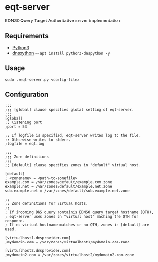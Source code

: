 # eqt-server
EDNS0 Query Target Authoritative server implementation

## Requirements
- [Python3](https://python.org/)
- [dnspython](http://www.dnspython.org/)
  -- `apt install python3-dnspython -y`

## Usage
`sudo ./eqt-server.py <config-file>`

## Configuration
```
;;;
;;; [global] clause specifies global setting of eqt-server.
;;;
[global]
;; listening port
;port = 53

;; If logfile is specified, eqt-server writes log to the file.
;; Otherwise writes to stderr.
;logfile = eqt.log

;;;
;;; Zone definitions
;;;
;; [default] clause specifies zones in "default" virtual host.

[default]
; <zonename> = <path-to-zonefile>
example.com = /var/zones/default/example.com.zone
example.net = /var/zones/default/example.net.zone
sub.example.net = /var/zones/default/sub.example.net.zone

;;
;; Zone definitions for virtual hosts.
;;
; If incoming DNS query containis EDNS0 query target hostname (QTH),
; eqt-server uses zones in "virtual host" maching the QTH for response.
; If no virtual hostname matches or no QTH, zones in [default] are used.

[virtualhost1.dnsprovider.com]
;mydomain.com = /var/zones/virtualhost1/mydomain.com.zone

[virtualhost2.dnsprovider.com]
;mydomain2.com = /var/zones/virtualhost2/mydomain2.com.zone
```


